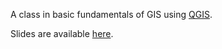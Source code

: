 A class in basic fundamentals of GIS using [QGIS](http://www.qgis.org/). 

Slides are available [here](http://www.datapolitan.com/DOT_GIS/Introduction_to_GIS_Fundamentals).